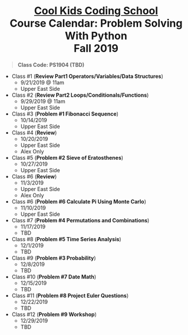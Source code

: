 # <center>[**Cool Kids Coding School**](http://www.coolkidscodingschool.com)<br>Course Calendar: **Problem Solving With Python**<br>  Fall 2019

> **Class Code: PS1904 (TBD)**

+ Class #1 (**Review Part1 Operators/Variables/Data Structures**)
  + 9/21/2019 @ 11am
  + Upper East Side
+ Class #2 (**Review Part2 Loops/Conditionals/Functions**)
  + 9/29/2019 @ 11am
  + Upper East Side
+ Class #3 (**Problem #1 Fibonacci Sequence**)
  + 10/14/2019
  + Upper East Side
+ Class #4 (**Review**)
  + 10/20/2019
  + Upper East Side
  + Alex Only
+ Class #5 (**Problem #2 Sieve of Eratosthenes**)
  + 10/27/2019
  + Upper East Side
+ Class #6 (**Review**)
  + 11/3/2019
  + Upper East Side
  + Alex Only
+ Class #6 (**Problem #6 Calculate Pi Using Monte Carlo**)
  + 11/10/2019
  + Upper East Side
+ Class #7 (**Problem #4 Permutations and Combinations**)
  + 11/17/2019
  + TBD
+ Class #8 (**Problem #5 Time Series Analysis**)
  + 12/1/2019
  + TBD
+ Class #9 (**Problem #3 Probability**)
  + 12/8/2019
  + TBD
+ Class #10 (**Problem #7 Date Math**)
  + 12/15/2019
  + TBD
+ Class #11 (**Problem #8 Project Euler Questions**)
  + 12/22/2019
  + TBD
+ Class #12 (**Problem #9 Workshop**)
  + 12/29/2019
  + TBD
